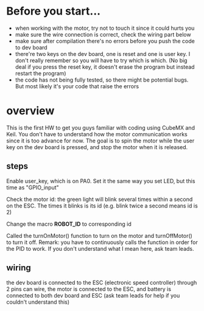 # Before you start...

- when working with the motor, try not to touch it since it could hurts you
- make sure the wire connection is correct, check the wiring part below
- make sure after compilation there's no errors before you push the code to dev board
- there're two keys on the dev board, one is reset and one is user key. I don't really remember so you will have to try which is which. (No big deal if you press the reset key, it doesn't erase the program but instead restart the program)
- the code has not being fully tested, so there might be potential bugs. But most likely it's your code that raise the errors

# overview

This is the first HW to get you guys familiar with coding using CubeMX and Keil. You don't have to understand how the motor communication works since it is too advance for now. The goal is to spin the motor while the user key on the dev board is pressed, and stop the motor when it is released.

## steps

Enable user_key, which is on PA0. Set it the same way you set LED, but this time as "GPIO_input"

Check the motor id: the green light will blink several times within a second on the ESC. The times it blinks is its id (e.g. blink twice a second means id is 2)

Change the macro **ROBOT_ID** to corresponding id

Called the turnOnMotor() function to turn on the motor and turnOffMotor() to turn it off. Remark: you have to continuously calls the function in order for the PID to work. If you don't understand what I mean here, ask team leads.

## wiring

the dev board is connected to the ESC (electronic speed controller) through 2 pins can wire, the motor is connected to the ESC, and battery is connected to both dev board and ESC (ask team leads for help if you couldn't understand this)
